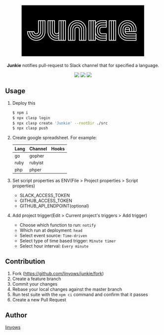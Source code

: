 <p align="center">
  <img width="400" src="https://raw.githubusercontent.com/linyows/junkie/master/misc/junkie-logo.png"> <br><br>
  <strong>Junkie</strong> notifies pull-request to Slack channel that for specified a language.
</p>

<p align="center">
<a href="https://travis-ci.org/linyows/junkie" title="travis"><img src="https://img.shields.io/travis/linyows/junkie.svg?style=for-the-badge"></a>
<a href="https://github.com/google/clasp" title="clasp"><img src="https://img.shields.io/badge/built%20with-clasp-4285f4.svg?style=for-the-badge"></a>
<a href="https://github.com/linyows/junkie/blob/master/LICENSE" title="MIT License"><img src="https://img.shields.io/badge/license-MIT-blue.svg?style=for-the-badge"></a>
</p>

Usage
-----

1. Deploy this
    ```sh
    $ npm i
    $ npx clasp login
    $ npx clasp create 'Junkie' --rootDir ./src
    $ npx clasp push
    ```
1. Create google spreadsheet. For example:

    Lang | Channel |  Hooks
    ---  | ---     |  ---
    go   | gopher  |  
    ruby | rubyist |  
    php  | phper   |  
1. Set script properties as ENV(File > Project properties > Script properties)
    - SLACK_ACCESS_TOKEN
    - GITHUB_ACCESS_TOKEN
    - GITHUB_API_ENDPOINT(optional)
1. Add project trigger(Edit > Current project's triggers > Add trigger)
    - Choose which function to run: `notify`
    - Which run at deployment: `head`
    - Select event source: `Time-driven`
    - Select type of time based trigger: `Minute timer`
    - Select hour interval: `Every minute`

Contribution
------------

1. Fork (https://github.com/linyows/junkie/fork)
1. Create a feature branch
1. Commit your changes
1. Rebase your local changes against the master branch
1. Run test suite with the `npm ci` command and confirm that it passes
1. Create a new Pull Request

Author
------

[linyows](https://github.com/linyows)
